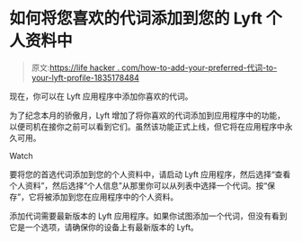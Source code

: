 # 如何将您喜欢的代词添加到您的 Lyft 个人资料中

> 原文:[https://life hacker . com/how-to-add-your-preferred-代词-to-your-lyft-profile-1835178484](https://lifehacker.com/how-to-add-your-preferred-pronouns-to-your-lyft-profile-1835178484)

现在，你可以在 Lyft 应用程序中添加你喜欢的代词。

为了纪念本月的骄傲月，Lyft 增加了将你喜欢的代词添加到应用程序中的功能，以便司机在接你之前可以看到它们。虽然该功能正式上线，但它将在应用程序中永久可用。

Watch

要将您的首选代词添加到您的个人资料中，请启动 Lyft 应用程序，然后选择“查看个人资料”，然后选择“个人信息”从那里你可以从列表中选择一个代词。按“保存”，它将被添加到您在应用程序中的个人资料。

添加代词需要最新版本的 Lyft 应用程序。如果你试图添加一个代词，但没有看到它是一个选项，请确保你的设备上有最新版本的 Lyft。